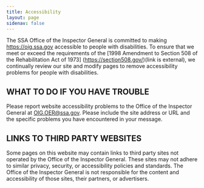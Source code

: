 ```yaml
---
title: Accessibility
layout: page
sidenav: false
---
```


The SSA Office of the Inspector General is committed to making https://oig.ssa.gov accessible to people with disabilities. To ensure that we meet or exceed the requirements of the [1998 Amendment to Section 508 of the Rehabilitation Act of 1973] (https://section508.gov/)(link is external), we continually review our site and modify pages to remove accessibility problems for people with disabilities.

## WHAT TO DO IF YOU HAVE TROUBLE
Please report website accessibility problems to the Office of the Inspector General at OIG.OER@ssa.gov. Please include the site address or URL and the specific problems you have encountered in your message.

## LINKS TO THIRD PARTY WEBSITES
Some pages on this website may contain links to third party sites not operated by the Office of the Inspector General. These sites may not adhere to similar privacy, security, or accessibility policies and standards. The Office of the Inspector General is not responsible for the content and accessibility of those sites, their partners, or advertisers.
